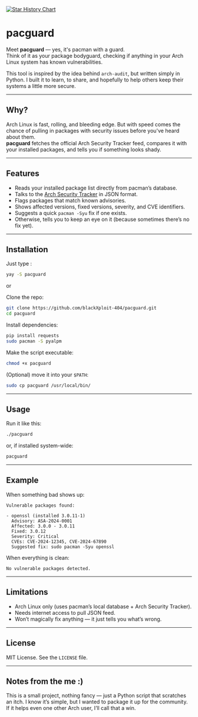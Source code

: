 
<a href="https://www.star-history.com/#blackXploit-404/pacguard&Date">
 <picture>
   <source media="(prefers-color-scheme: dark)" srcset="https://api.star-history.com/svg?repos=blackXploit-404/pacguard&type=Date&theme=dark" />
   <source media="(prefers-color-scheme: light)" srcset="https://api.star-history.com/svg?repos=blackXploit-404/pacguard&type=Date" />
   <img alt="Star History Chart" src="https://api.star-history.com/svg?repos=blackXploit-404/pacguard&type=Date" />
 </picture>
</a>

# pacguard

Meet **pacguard** — yes, it's pacman with a guard.  
Think of it as your package bodyguard, checking if anything in your Arch Linux system has known vulnerabilities.  

This tool is inspired by the idea behind `arch-audit`, but written simply in Python. I built it to learn, to share, and hopefully to help others keep their systems a little more secure.  

---

## Why?

Arch Linux is fast, rolling, and bleeding edge. But with speed comes the chance of pulling in packages with security issues before you've heard about them.  
**pacguard** fetches the official Arch Security Tracker feed, compares it with your installed packages, and tells you if something looks shady.  

---

## Features

- Reads your installed package list directly from pacman’s database.  
- Talks to the [Arch Security Tracker](https://security.archlinux.org/) in JSON format.  
- Flags packages that match known advisories.  
- Shows affected versions, fixed versions, severity, and CVE identifiers.  
- Suggests a quick `pacman -Syu` fix if one exists.  
- Otherwise, tells you to keep an eye on it (because sometimes there’s no fix yet).  

---

## Installation

Just type : 

```bash 
yay -S pacguard
```` 

or 

Clone the repo:

```bash
git clone https://github.com/blackXploit-404/pacguard.git
cd pacguard
````

Install dependencies:

```bash
pip install requests
sudo pacman -S pyalpm
```

Make the script executable:

```bash
chmod +x pacguard
```

(Optional) move it into your `$PATH`:

```bash
sudo cp pacguard /usr/local/bin/
```

---

## Usage

Run it like this:

```bash
./pacguard
```

or, if installed system-wide:

```bash
pacguard
```

---

## Example

When something bad shows up:

```
Vulnerable packages found:

- openssl (installed 3.0.11-1)
  Advisory: ASA-2024-0001
  Affected: 3.0.0 - 3.0.11
  Fixed: 3.0.12
  Severity: Critical
  CVEs: CVE-2024-12345, CVE-2024-67890
  Suggested fix: sudo pacman -Syu openssl
```

When everything is clean:

```
No vulnerable packages detected.
```

---

## Limitations

* Arch Linux only (uses pacman’s local database + Arch Security Tracker).
* Needs internet access to pull JSON feed.
* Won’t magically fix anything — it just tells you what’s wrong.

---

## License

MIT License. See the `LICENSE` file.

---

## Notes from the me :)

This is a small project, nothing fancy — just a Python script that scratches an itch.
I know it’s simple, but I wanted to package it up for the community. If it helps even one other Arch user, I’ll call that a win.

